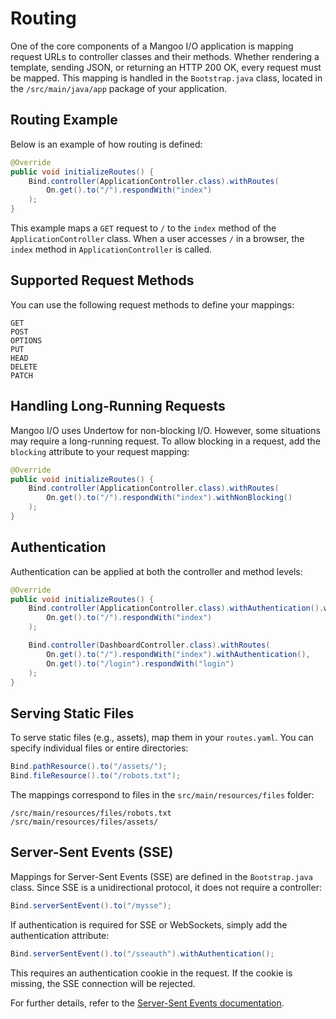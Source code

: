 # Routing

One of the core components of a Mangoo I/O application is mapping request URLs to controller classes and their methods. Whether rendering a template, sending JSON, or returning an HTTP 200 OK, every request must be mapped. This mapping is handled in the `Bootstrap.java` class, located in the `/src/main/java/app` package of your application.

## Routing Example

Below is an example of how routing is defined:

```java
@Override
public void initializeRoutes() {
    Bind.controller(ApplicationController.class).withRoutes(
        On.get().to("/").respondWith("index")
    );
}
```

This example maps a `GET` request to `/` to the `index` method of the `ApplicationController` class. When a user accesses `/` in a browser, the `index` method in `ApplicationController` is called.

## Supported Request Methods

You can use the following request methods to define your mappings:

```
GET
POST
OPTIONS
PUT
HEAD
DELETE
PATCH
```

## Handling Long-Running Requests

Mangoo I/O uses Undertow for non-blocking I/O. However, some situations may require a long-running request. To allow blocking in a request, add the `blocking` attribute to your request mapping:

```java
@Override
public void initializeRoutes() {
    Bind.controller(ApplicationController.class).withRoutes(
        On.get().to("/").respondWith("index").withNonBlocking()
    );
}
```

## Authentication

Authentication can be applied at both the controller and method levels:

```java
@Override
public void initializeRoutes() {
    Bind.controller(ApplicationController.class).withAuthentication().withRoutes(
        On.get().to("/").respondWith("index")
    );

    Bind.controller(DashboardController.class).withRoutes(
        On.get().to("/").respondWith("index").withAuthentication(),
        On.get().to("/login").respondWith("login")
    );
}
```

## Serving Static Files

To serve static files (e.g., assets), map them in your `routes.yaml`. You can specify individual files or entire directories:

```java
Bind.pathResource().to("/assets/");
Bind.fileResource().to("/robots.txt");
```

The mappings correspond to files in the `src/main/resources/files` folder:

```properties
/src/main/resources/files/robots.txt
/src/main/resources/files/assets/
```

## Server-Sent Events (SSE)

Mappings for Server-Sent Events (SSE) are defined in the `Bootstrap.java` class. Since SSE is a unidirectional protocol, it does not require a controller:

```java
Bind.serverSentEvent().to("/mysse");
```

If authentication is required for SSE or WebSockets, simply add the authentication attribute:

```java
Bind.serverSentEvent().to("/sseauth").withAuthentication();
```

This requires an authentication cookie in the request. If the cookie is missing, the SSE connection will be rejected.

For further details, refer to the [Server-Sent Events documentation](https://docs.mangoo.io/server-sent-events.html).
